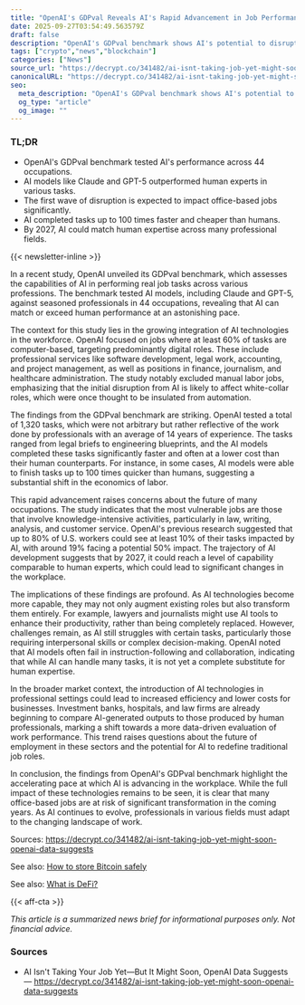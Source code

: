 ```yaml
---
title: "OpenAI's GDPval Reveals AI's Rapid Advancement in Job Performance"
date: 2025-09-27T03:54:49.563579Z
draft: false
description: "OpenAI's GDPval benchmark shows AI's potential to disrupt jobs in crypto, law, and finance, matching human experts at unprecedented speeds."
tags: ["crypto","news","blockchain"]
categories: ["News"]
source_url: "https://decrypt.co/341482/ai-isnt-taking-job-yet-might-soon-openai-data-suggests"
canonicalURL: "https://decrypt.co/341482/ai-isnt-taking-job-yet-might-soon-openai-data-suggests"
seo:
  meta_description: "OpenAI's GDPval benchmark shows AI's potential to disrupt jobs in crypto, law, and finance, matching human experts at unprecedented speeds."
  og_type: "article"
  og_image: ""
---
```


### TL;DR
- OpenAI's GDPval benchmark tested AI's performance across 44 occupations.
- AI models like Claude and GPT-5 outperformed human experts in various tasks.
- The first wave of disruption is expected to impact office-based jobs significantly.
- AI completed tasks up to 100 times faster and cheaper than humans.
- By 2027, AI could match human expertise across many professional fields.

{{< newsletter-inline >}}

In a recent study, OpenAI unveiled its GDPval benchmark, which assesses the capabilities of AI in performing real job tasks across various professions. The benchmark tested AI models, including Claude and GPT-5, against seasoned professionals in 44 occupations, revealing that AI can match or exceed human performance at an astonishing pace.

The context for this study lies in the growing integration of AI technologies in the workforce. OpenAI focused on jobs where at least 60% of tasks are computer-based, targeting predominantly digital roles. These include professional services like software development, legal work, accounting, and project management, as well as positions in finance, journalism, and healthcare administration. The study notably excluded manual labor jobs, emphasizing that the initial disruption from AI is likely to affect white-collar roles, which were once thought to be insulated from automation.

The findings from the GDPval benchmark are striking. OpenAI tested a total of 1,320 tasks, which were not arbitrary but rather reflective of the work done by professionals with an average of 14 years of experience. The tasks ranged from legal briefs to engineering blueprints, and the AI models completed these tasks significantly faster and often at a lower cost than their human counterparts. For instance, in some cases, AI models were able to finish tasks up to 100 times quicker than humans, suggesting a substantial shift in the economics of labor.

This rapid advancement raises concerns about the future of many occupations. The study indicates that the most vulnerable jobs are those that involve knowledge-intensive activities, particularly in law, writing, analysis, and customer service. OpenAI's previous research suggested that up to 80% of U.S. workers could see at least 10% of their tasks impacted by AI, with around 19% facing a potential 50% impact. The trajectory of AI development suggests that by 2027, it could reach a level of capability comparable to human experts, which could lead to significant changes in the workplace.

The implications of these findings are profound. As AI technologies become more capable, they may not only augment existing roles but also transform them entirely. For example, lawyers and journalists might use AI tools to enhance their productivity, rather than being completely replaced. However, challenges remain, as AI still struggles with certain tasks, particularly those requiring interpersonal skills or complex decision-making. OpenAI noted that AI models often fail in instruction-following and collaboration, indicating that while AI can handle many tasks, it is not yet a complete substitute for human expertise.

In the broader market context, the introduction of AI technologies in professional settings could lead to increased efficiency and lower costs for businesses. Investment banks, hospitals, and law firms are already beginning to compare AI-generated outputs to those produced by human professionals, marking a shift towards a more data-driven evaluation of work performance. This trend raises questions about the future of employment in these sectors and the potential for AI to redefine traditional job roles.

In conclusion, the findings from OpenAI's GDPval benchmark highlight the accelerating pace at which AI is advancing in the workplace. While the full impact of these technologies remains to be seen, it is clear that many office-based jobs are at risk of significant transformation in the coming years. As AI continues to evolve, professionals in various fields must adapt to the changing landscape of work.

Sources: https://decrypt.co/341482/ai-isnt-taking-job-yet-might-soon-openai-data-suggests

See also: [How to store Bitcoin safely](/pages/how-to-store-bitcoin-safely/)

See also: [What is DeFi?](/pages/what-is-defi/)

{{< aff-cta >}}

_This article is a summarized news brief for informational purposes only. Not financial advice._

### Sources
- AI Isn't Taking Your Job Yet—But It Might Soon, OpenAI Data Suggests — https://decrypt.co/341482/ai-isnt-taking-job-yet-might-soon-openai-data-suggests

